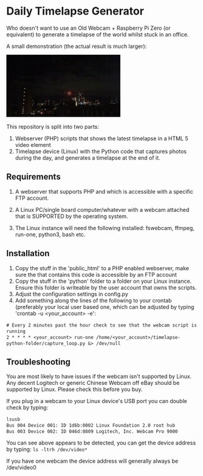 # Daily Timelapse Generator
Who doesn't want to use an Old Webcam + Raspberry Pi Zero (or equivalent) to generate a timelapse of the world whilst stuck in an office.

A small demonstration (the actual result is much larger):

![It's better on the big screen](timelapse-demo.gif) 

This repository is split into two parts: 

1) Webserver (PHP) scripts that shows the latest timelapse in a HTML 5 video element
2) Timelapse device (Linux) with the Python code that captures photos during the day, and generates a timelapse at the end of it.

## Requirements

1) A webserver that supports PHP and which is accessible with a specific FTP account.
2) A Linux PC/single board computer/whatever with a webcam attached that is SUPPORTED by the operating system. 


3) The Linux instance will need the following installed: fswebcam, ffmpeg, run-one, python3, bash etc.

## Installation
1) Copy the stuff in the 'public_html' to a PHP enabled webserver, make sure the that contains this code is accessible by an FTP account
2) Copy the stuff in the 'python' folder to a folder on your Linux instance. Ensure this folder is writeable by the user account that owns the scripts. 
3) Adjust the configuration settings in config.py
4) Add something along the lines of the following to your crontab (preferably your local user based one, which can be adjusted by typing 'crontab -u <your_account> -e':

```
# Every 2 minutes past the hour check to see that the webcam script is running
2 * * * * <your_account> run-one /home/<your_account>/timelapse-python-folder/capture_loop.py &> /dev/null
```
## Troubleshooting
You are most likely to have issues if the webcam isn't supported by Linux. Any decent Logitech or generic Chinese Webcam off eBay should be supported by Linux. Please check this before you buy. 

If you plug in a webcam to your Linux device's USB port you can double check by typing:
``` 
lsusb
Bus 004 Device 001: ID 1d6b:0002 Linux Foundation 2.0 root hub
Bus 003 Device 002: ID 046d:0809 Logitech, Inc. Webcam Pro 9000
```
You can see above appears to be detected, you can get the device address by typing:
`ls -ltrh /dev/video*`

If you have one webcam the device address will generally always be /dev/video0 
